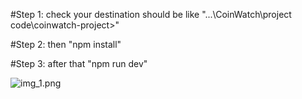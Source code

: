 #Step 1:
check  your destination
should be like "...\CoinWatch\project code\coinwatch-project>"

#Step 2:
then   "npm install"


#Step 3:
after that "npm run dev"



![img_1.png](img_1.png)
